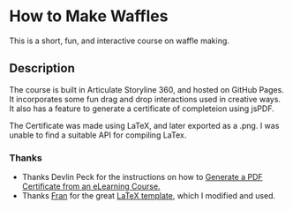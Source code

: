 # How to Make Waffles 
This is a short, fun, and interactive course on waffle making. 

## Description
The course is built in Articulate Storyline 360, and hosted on GitHub Pages. It incorporates some fun drag and drop interactions used in creative ways. It also has a feature to generate a certificate of completeion using jsPDF.

The Certificate was made using LaTeX, and later exported as a .png. I was unable to find a suitable API for compiling LaTex.

### Thanks
- Thanks Devlin Peck for the instructions on how to [Generate a PDF Certificate from an eLearning Course.](https://dev.to/sylviapap/make-a-simple-chatbot-with-javascript-1gc)
- Thanks [Fran](https://tex.stackexchange.com/users/11604/fran) for the great [LaTeX template](https://tex.stackexchange.com/questions/46406/package-for-certificates/#answer-73680), which I modified and used.
